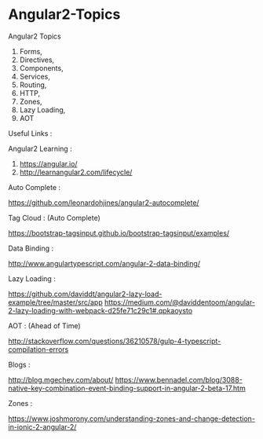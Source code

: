 # Angular2-Topics

Angular2 Topics

1. Forms,
2. Directives,
3. Components,
4. Services,
5. Routing,
6. HTTP,
7. Zones,
8. Lazy Loading,
9. AOT

Useful Links :

Angular2 Learning :
  1. https://angular.io/
  2. http://learnangular2.com/lifecycle/
  
Auto Complete :

https://github.com/leonardohjines/angular2-autocomplete/
 
Tag Cloud : (Auto Complete)

https://bootstrap-tagsinput.github.io/bootstrap-tagsinput/examples/
 
Data Binding :

http://www.angulartypescript.com/angular-2-data-binding/
 
Lazy Loading :

https://github.com/daviddt/angular2-lazy-load-example/tree/master/src/app
https://medium.com/@daviddentoom/angular-2-lazy-loading-with-webpack-d25fe71c29c1#.qpkaoysto
 
AOT : (Ahead of Time)

http://stackoverflow.com/questions/36210578/gulp-4-typescript-compilation-errors 

Blogs :

http://blog.mgechev.com/about/
https://www.bennadel.com/blog/3088-native-key-combination-event-binding-support-in-angular-2-beta-17.htm

Zones :

https://www.joshmorony.com/understanding-zones-and-change-detection-in-ionic-2-angular-2/
